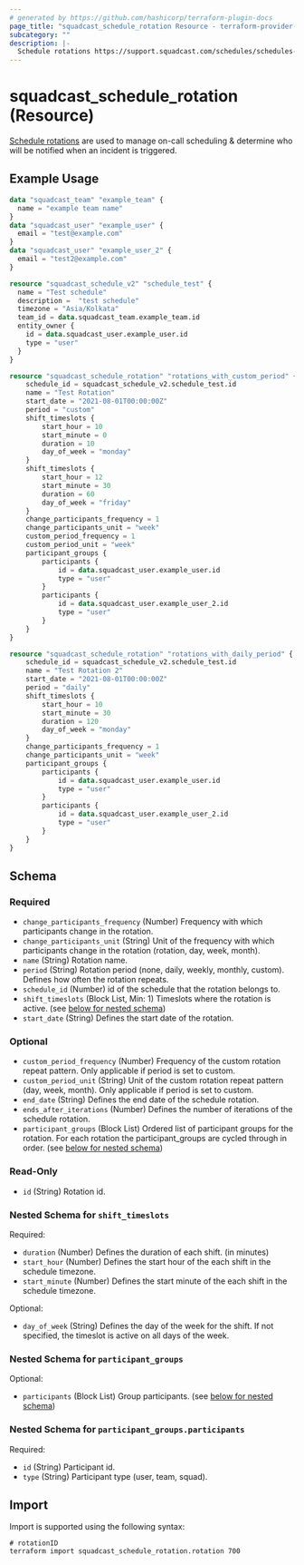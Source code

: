 ```yaml
---
# generated by https://github.com/hashicorp/terraform-plugin-docs
page_title: "squadcast_schedule_rotation Resource - terraform-provider-squadcast"
subcategory: ""
description: |-
  Schedule rotations https://support.squadcast.com/schedules/schedules-new/adding-a-schedule#2.-choose-a-rotation-pattern are used to manage on-call scheduling & determine who will be notified when an incident is triggered.
---
```


# squadcast_schedule_rotation (Resource)

[Schedule rotations](https://support.squadcast.com/schedules/schedules-new/adding-a-schedule#2.-choose-a-rotation-pattern) are used to manage on-call scheduling & determine who will be notified when an incident is triggered.

## Example Usage

```terraform
data "squadcast_team" "example_team" {
  name = "example team name"
}
data "squadcast_user" "example_user" {
  email = "test@example.com"
}
data "squadcast_user" "example_user_2" {
  email = "test2@example.com"
}

resource "squadcast_schedule_v2" "schedule_test" {
  name = "Test schedule"
  description =  "test schedule"
  timezone = "Asia/Kolkata"
  team_id = data.squadcast_team.example_team.id
  entity_owner {
    id = data.squadcast_user.example_user.id
    type = "user"
  }
}

resource "squadcast_schedule_rotation" "rotations_with_custom_period" {
    schedule_id = squadcast_schedule_v2.schedule_test.id
    name = "Test Rotation"
    start_date = "2021-08-01T00:00:00Z"
    period = "custom"
    shift_timeslots {
        start_hour = 10
        start_minute = 0
        duration = 10
        day_of_week = "monday"
    }
    shift_timeslots {
        start_hour = 12
        start_minute = 30
        duration = 60
        day_of_week = "friday"
    }
    change_participants_frequency = 1
    change_participants_unit = "week"
    custom_period_frequency = 1
    custom_period_unit = "week"
    participant_groups {
        participants {
            id = data.squadcast_user.example_user.id
            type = "user"
        }
        participants {
            id = data.squadcast_user.example_user_2.id
            type = "user"
        }
    }
}

resource "squadcast_schedule_rotation" "rotations_with_daily_period" {
    schedule_id = squadcast_schedule_v2.schedule_test.id
    name = "Test Rotation 2"
    start_date = "2021-08-01T00:00:00Z"
    period = "daily"
    shift_timeslots {
        start_hour = 10
        start_minute = 30
        duration = 120
        day_of_week = "monday"
    }
    change_participants_frequency = 1
    change_participants_unit = "week"
    participant_groups {
        participants {
            id = data.squadcast_user.example_user.id
            type = "user"
        }
        participants {
            id = data.squadcast_user.example_user_2.id
            type = "user"
        }
    }
}
```

<!-- schema generated by tfplugindocs -->
## Schema

### Required

- `change_participants_frequency` (Number) Frequency with which participants change in the rotation.
- `change_participants_unit` (String) Unit of the frequency with which participants change in the rotation (rotation, day, week, month).
- `name` (String) Rotation name.
- `period` (String) Rotation period (none, daily, weekly, monthly, custom). Defines how often the rotation repeats.
- `schedule_id` (Number) id of the schedule that the rotation belongs to.
- `shift_timeslots` (Block List, Min: 1) Timeslots where the rotation is active. (see [below for nested schema](#nestedblock--shift_timeslots))
- `start_date` (String) Defines the start date of the rotation.

### Optional

- `custom_period_frequency` (Number) Frequency of the custom rotation repeat pattern. Only applicable if period is set to custom.
- `custom_period_unit` (String) Unit of the custom rotation repeat pattern (day, week, month). Only applicable if period is set to custom.
- `end_date` (String) Defines the end date of the schedule rotation.
- `ends_after_iterations` (Number) Defines the number of iterations of the schedule rotation.
- `participant_groups` (Block List) Ordered list of participant groups for the rotation. For each rotation the participant_groups are cycled through in order. (see [below for nested schema](#nestedblock--participant_groups))

### Read-Only

- `id` (String) Rotation id.

<a id="nestedblock--shift_timeslots"></a>
### Nested Schema for `shift_timeslots`

Required:

- `duration` (Number) Defines the duration of each shift. (in minutes)
- `start_hour` (Number) Defines the start hour of the each shift in the schedule timezone.
- `start_minute` (Number) Defines the start minute of the each shift in the schedule timezone.

Optional:

- `day_of_week` (String) Defines the day of the week for the shift. If not specified, the timeslot is active on all days of the week.


<a id="nestedblock--participant_groups"></a>
### Nested Schema for `participant_groups`

Optional:

- `participants` (Block List) Group participants. (see [below for nested schema](#nestedblock--participant_groups--participants))

<a id="nestedblock--participant_groups--participants"></a>
### Nested Schema for `participant_groups.participants`

Required:

- `id` (String) Participant id.
- `type` (String) Participant type (user, team, squad).

## Import

Import is supported using the following syntax:

```shell
# rotationID
terraform import squadcast_schedule_rotation.rotation 700
```
